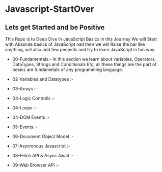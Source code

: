# Javascript-StartOver

## Lets get Started and be Positive

This Repo is to Deep Dive In JavaScript Basics in this Journey We will Start with Absolute basics of JavaScript nad then we will Raise the bar like anything, will also add few peojects and try to learn JavaScript in fun way.

- 00-Fundamentals:-
  In this section we learn about variables, Operators, DataTypes, Strings and Conditionals Etc, all these things are the part of besics are fundametals of any programming language.

- 02-Variables and Datatypes :-
- 03-Arrays :-
- 04-Logic Controlls :-
- 04-Loops :-
- 04-DOM Events :-
- 05-Events :-
- 06-Document Object Model :-
- 07-Asycronous Javascript :-
- 08-Fetch API & Async Await :-
- 09-Web Browser API :-
